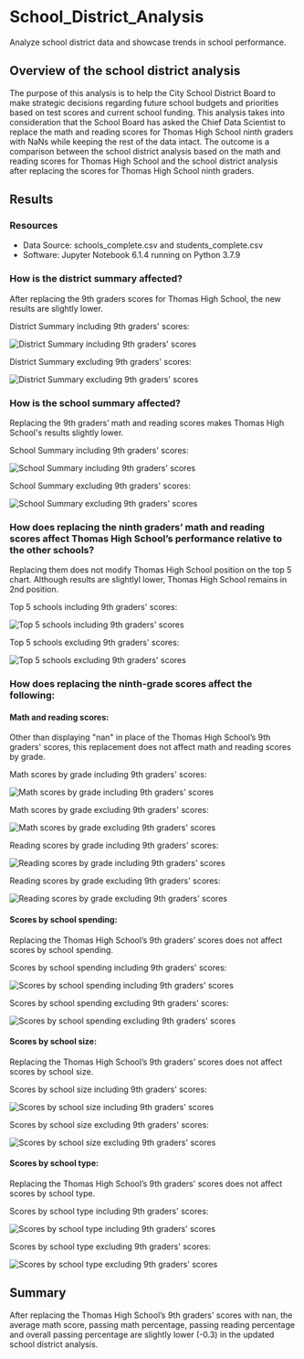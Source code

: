 # School_District_Analysis
Analyze school district data and showcase trends in school performance.

## Overview of the school district analysis
The purpose of this analysis is to help the City School District Board to make strategic decisions regarding future school budgets and priorities based on test scores and current school funding. This analysis takes into consideration that the School Board has asked the Chief Data Scientist to replace the math and reading scores for Thomas High School ninth graders with NaNs while keeping the rest of the data intact. The outcome is a comparison between the school district analysis based on the math and reading scores for Thomas High School and the school district analysis after replacing the scores for Thomas High School ninth graders. 

## Results

### Resources
- Data Source: schools_complete.csv and students_complete.csv
- Software: Jupyter Notebook 6.1.4 running on Python 3.7.9

### How is the district summary affected?
After replacing the 9th graders scores for Thomas High School, the new results are slightly lower.

District Summary including 9th graders' scores:

![District Summary including 9th graders' scores](./analysis/district_summary_1.PNG)

District Summary excluding 9th graders' scores:

![District Summary excluding 9th graders' scores](./analysis/district_summary_2.PNG)

### How is the school summary affected?
Replacing the 9th graders’ math and reading scores makes Thomas High School's results slightly lower.

School Summary including 9th graders' scores:

![School Summary including 9th graders' scores](./analysis/school_summary_1.PNG)

School Summary excluding 9th graders' scores:

![School Summary excluding 9th graders' scores](./analysis/school_summary_2.PNG)

### How does replacing the ninth graders’ math and reading scores affect Thomas High School’s performance relative to the other schools?
Replacing them does not modify Thomas High School position on the top 5 chart. Although results are slightlyl lower, Thomas High School remains in 2nd position. 

Top 5 schools including 9th graders' scores:

![Top 5 schools including 9th graders' scores](./analysis/top_five_1.PNG)

Top 5 schools excluding 9th graders' scores:

![Top 5 schools excluding 9th graders' scores](./analysis/top_five_2.PNG)


### How does replacing the ninth-grade scores affect the following:

#### Math and reading scores: 
Other than displaying "nan" in place of the Thomas High School’s 9th graders' scores, this replacement does not affect math and reading scores by grade.


Math scores by grade including 9th graders' scores:

![Math scores by grade including 9th graders' scores](./analysis/math_scores_by_grade_1.PNG)

Math scores by grade excluding 9th graders' scores:

![Math scores by grade excluding 9th graders' scores](./analysis/math_scores_by_grade_2.PNG)

Reading scores by grade including 9th graders' scores:

![Reading scores by grade including 9th graders' scores](./analysis/reading_scores_by_grade_1.PNG)

Reading scores by grade excluding 9th graders' scores:

![Reading scores by grade excluding 9th graders' scores](./analysis/reading_scores_by_grade_2.PNG)



#### Scores by school spending: 
Replacing the Thomas High School’s 9th graders' scores does not affect scores by school spending.

Scores by school spending including 9th graders' scores:

![Scores by school spending including 9th graders' scores](./analysis/scores_by_spending_1.PNG)

Scores by school spending excluding 9th graders' scores: 

![Scores by school spending excluding 9th graders' scores](./analysis/scores_by_spending_2.PNG)


#### Scores by school size:
Replacing the Thomas High School’s 9th graders' scores does not affect scores by school size.

Scores by school size including 9th graders' scores:

![Scores by school size including 9th graders' scores](./analysis/scores_by_size_1.PNG)

Scores by school size excluding 9th graders' scores: 

![Scores by school size excluding 9th graders' scores](./analysis/scores_by_size_2.PNG)


#### Scores by school type:
Replacing the Thomas High School’s 9th graders' scores does not affect scores by school type.

Scores by school type including 9th graders' scores:

![Scores by school type including 9th graders' scores](./analysis/scores_by_type_1.PNG)

Scores by school type excluding 9th graders' scores:

![Scores by school type excluding 9th graders' scores](./analysis/scores_by_type_2.PNG)


## Summary
After replacing the Thomas High School’s 9th graders' scores with nan, the average math score, passing math percentage, passing reading percentage and overall passing percentage are slightly lower (-0.3) in the updated school district analysis.
